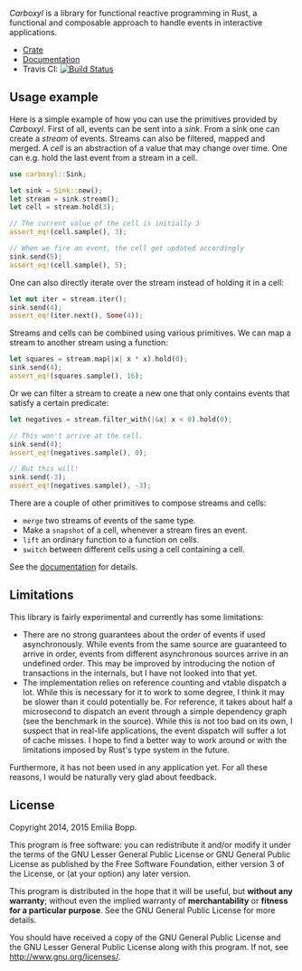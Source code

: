 *Carboxyl* is a library for functional reactive programming in Rust, a
functional and composable approach to handle events in interactive
applications.

- [Crate](https://crates.io/crates/carboxyl)
- [Documentation](http://www.rust-ci.org/aepsil0n/carboxyl/doc/carboxyl/)
- Travis CI: [![Build Status](https://travis-ci.org/aepsil0n/carboxyl.svg?branch=master)](https://travis-ci.org/aepsil0n/carboxyl)


## Usage example

Here is a simple example of how you can use the primitives provided by
*Carboxyl*. First of all, events can be sent into a *sink*. From a sink one can
create a *stream* of events. Streams can also be filtered, mapped and merged. A
*cell* is an abstraction of a value that may change over time. One can e.g.
hold the last event from a stream in a cell.

```rust
use carboxyl::Sink;

let sink = Sink::new();
let stream = sink.stream();
let cell = stream.hold(3);

// The current value of the cell is initially 3
assert_eq!(cell.sample(), 3);

// When we fire an event, the cell get updated accordingly
sink.send(5);
assert_eq!(cell.sample(), 5);
```

One can also directly iterate over the stream instead of holding it in a
cell:

```rust
let mut iter = stream.iter();
sink.send(4);
assert_eq!(iter.next(), Some(4));
```

Streams and cells can be combined using various primitives. We can map a stream
to another stream using a function:

```rust
let squares = stream.map(|x| x * x).hold(0);
sink.send(4);
assert_eq!(squares.sample(), 16);
```

Or we can filter a stream to create a new one that only contains events that
satisfy a certain predicate:

```rust
let negatives = stream.filter_with(|&x| x < 0).hold(0);

// This won't arrive at the cell.
sink.send(4);
assert_eq!(negatives.sample(), 0);

// But this will!
sink.send(-3);
assert_eq!(negatives.sample(), -3);
```

There are a couple of other primitives to compose streams and cells:

- `merge` two streams of events of the same type.
- Make a `snapshot` of a cell, whenever a stream fires an event.
- `lift` an ordinary function to a function on cells.
- `switch` between different cells using a cell containing a cell.

See the [documentation](http://www.rust-ci.org/aepsil0n/carboxyl/doc/carboxyl/)
for details.


## Limitations

This library is fairly experimental and currently has some limitations:

- There are no strong guarantees about the order of events if used
  asynchronously. While events from the same source are guaranteed to arrive in
  order, events from different asynchronous sources arrive in an undefined
  order. This may be improved by introducing the notion of transactions in the
  internals, but I have not looked into that yet.
- The implementation relies on reference counting and vtable dispatch a lot.
  While this is necessary for it to work to some degree, I think it may be
  slower than it could potentially be. For reference, it takes about half a
  microsecond to dispatch an event through a simple dependency graph (see the
  benchmark in the source). While this is not too bad on its own, I suspect that
  in real-life applications, the event dispatch will suffer a lot of cache
  misses. I hope to find a better way to work around or with the limitations
  imposed by Rust's type system in the future.

Furthermore, it has not been used in any application yet. For all these reasons,
I would be naturally very glad about feedback.


## License

Copyright 2014, 2015 Emilia Bopp.

This program is free software: you can redistribute it and/or modify it under
the terms of the GNU Lesser General Public License or GNU General Public
License as published by the Free Software Foundation, either version 3 of the
License, or (at your option) any later version.

This program is distributed in the hope that it will be useful, but **without
any warranty**; without even the implied warranty of **merchantability** or
**fitness for a particular purpose**.  See the GNU General Public License for
more details.

You should have received a copy of the GNU General Public License and the GNU
Lesser General Public License along with this program. If not, see
http://www.gnu.org/licenses/.
